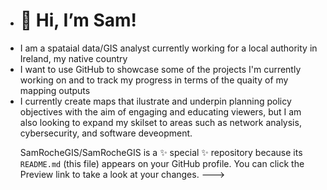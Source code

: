 - <h1>👋 Hi, I’m Sam!</h1>
- I am a spataial data/GIS analyst currently working for a local authority in Ireland, my native country 
- I want to use GitHub to showcase some of the projects I'm currently working on and to track my progress in terms of the quaity of my mapping outputs 
- I currently create maps that ilustrate and underpin planning policy objectives with the aim of engaging and educating viewers, but I am also looking to expand my skilset to areas such as network analysis, cybersecurity, and software deveopment. </p>
SamRocheGIS/SamRocheGIS is a ✨ special ✨ repository because its `README.md` (this file) appears on your GitHub profile.
You can click the Preview link to take a look at your changes.
--->

